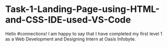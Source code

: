 # Task-1-Landing-Page-using-HTML-and-CSS-IDE-used-VS-Code
Hello #connections!  I am happy to say that I have completed my first level 1 as a Web Development and Designing Intern at Oasis Infobyte.
